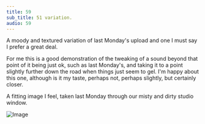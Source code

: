 ```yaml
---
title: 59
sub_title: 51 variation.
audio: 59
---
```

A moody and textured variation of last Monday's upload and one I must say I prefer a great deal.

For me this is a good demonstration of the tweaking of a sound beyond that point of it being just ok, such as last Monday's, and taking it to a point slightly further down the road when things just seem to gel. I'm happy about this one, although is it my taste, perhaps not, perhaps slightly, but certainly closer.

A fitting image I feel, taken last Monday through our misty and dirty studio window. 

![Image](/assets/img/Snd-59.jpg)